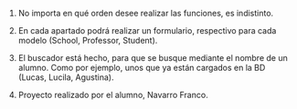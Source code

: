 1) No importa en qué orden desee realizar las funciones, es indistinto.

2) En cada apartado podrá realizar un formulario, respectivo para cada modelo (School, Professor, Student).

3) El buscador está hecho, para que se busque mediante el nombre de un alumno. Como por ejemplo, unos que ya están cargados en la BD (Lucas, Lucila, Agustina).

4) Proyecto realizado por el alumno, Navarro Franco.
